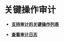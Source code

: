 # 关键操作审计<a name="bms_umn_0067"></a>

-   **[支持审计的关键操作列表](支持审计的关键操作列表.md)**  

-   **[查看审计日志](查看审计日志.md)**  


